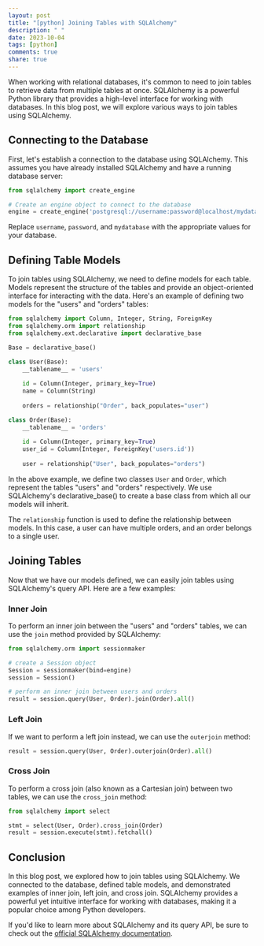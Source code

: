 ```yaml
---
layout: post
title: "[python] Joining Tables with SQLAlchemy"
description: " "
date: 2023-10-04
tags: [python]
comments: true
share: true
---
```


When working with relational databases, it's common to need to join tables to retrieve data from multiple tables at once. SQLAlchemy is a powerful Python library that provides a high-level interface for working with databases. In this blog post, we will explore various ways to join tables using SQLAlchemy.

## Connecting to the Database

First, let's establish a connection to the database using SQLAlchemy. This assumes you have already installed SQLAlchemy and have a running database server:

```python
from sqlalchemy import create_engine

# Create an engine object to connect to the database
engine = create_engine('postgresql://username:password@localhost/mydatabase')
```

Replace `username`, `password`, and `mydatabase` with the appropriate values for your database.

## Defining Table Models

To join tables using SQLAlchemy, we need to define models for each table. Models represent the structure of the tables and provide an object-oriented interface for interacting with the data. Here's an example of defining two models for the "users" and "orders" tables:

```python
from sqlalchemy import Column, Integer, String, ForeignKey
from sqlalchemy.orm import relationship
from sqlalchemy.ext.declarative import declarative_base

Base = declarative_base()

class User(Base):
    __tablename__ = 'users'
    
    id = Column(Integer, primary_key=True)
    name = Column(String)
    
    orders = relationship("Order", back_populates="user")

class Order(Base):
    __tablename__ = 'orders'
    
    id = Column(Integer, primary_key=True)
    user_id = Column(Integer, ForeignKey('users.id'))
    
    user = relationship("User", back_populates="orders")
```

In the above example, we define two classes `User` and `Order`, which represent the tables "users" and "orders" respectively. We use SQLAlchemy's declarative_base() to create a base class from which all our models will inherit.

The `relationship` function is used to define the relationship between models. In this case, a user can have multiple orders, and an order belongs to a single user.

## Joining Tables

Now that we have our models defined, we can easily join tables using SQLAlchemy's query API. Here are a few examples:

### Inner Join

To perform an inner join between the "users" and "orders" tables, we can use the `join` method provided by SQLAlchemy:

```python
from sqlalchemy.orm import sessionmaker

# create a Session object
Session = sessionmaker(bind=engine)
session = Session()

# perform an inner join between users and orders
result = session.query(User, Order).join(Order).all()
```

### Left Join

If we want to perform a left join instead, we can use the `outerjoin` method:

```python
result = session.query(User, Order).outerjoin(Order).all()
```

### Cross Join

To perform a cross join (also known as a Cartesian join) between two tables, we can use the `cross_join` method:

```python
from sqlalchemy import select

stmt = select(User, Order).cross_join(Order)
result = session.execute(stmt).fetchall()
```

## Conclusion

In this blog post, we explored how to join tables using SQLAlchemy. We connected to the database, defined table models, and demonstrated examples of inner join, left join, and cross join. SQLAlchemy provides a powerful yet intuitive interface for working with databases, making it a popular choice among Python developers.

If you'd like to learn more about SQLAlchemy and its query API, be sure to check out the [official SQLAlchemy documentation](https://docs.sqlalchemy.org/en/14/).